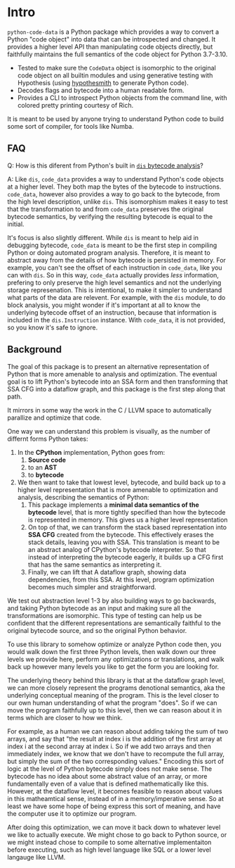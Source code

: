 # Intro

`python-code-data` is a Python package which provides a way to convert a Python
"code object" into data that can be introspected and changed. It provides
a higher level API than manipulating code objects directly, but faithfully
maintains the full semantics of the code object for Python 3.7-3.10.

- Tested to make sure the `CodeData` object is isomorphic to the original
  code object on all builtin modules and using generative testing with Hypothesis (using [hypothesmith](https://github.com/Zac-HD/hypothesmith#hypothesmith) to generate Python code).
- Decodes flags and bytecode into a human readable form.
- Provides a CLI to introspect Python objects from the command line, with
  colored pretty printing courtesy of Rich.


It is meant to be used by anyone trying to understand Python code to build some sort of compiler, for tools like Numba.

## FAQ

Q: How is this diferent from Python's built in [`dis` bytecode analysis](https://docs.python.org/3/library/dis.html#bytecode-analysis)?

A: Like `dis`, `code_data` provides a way to understand Python's code objects at a higher level. They both map the bytes of the bytecode to instructions. `code_data`, however also provides a way to go back to the bytecode, from the high level description, unlike `dis`. This isomorphism makes it easy to test that the transformation to and from `code_data` preserves the original bytecode semantics, by verifying the resulting bytecode is equal to the initial.

It's focus is also slightly different. While `dis` is meant to help aid in debugging bytecode, `code_data` is meant to be the first step in compiling Python or doing automated program analysis. Therefore, it is meant to abstract away from the details of how bytecode is persisted in memory. For example, you can't see the offset of each instruction in `code_data`, like you can with `dis`. So in this way, `code_data` actually provides *less* information, prefering to only preserve the high level semantics and not the underlying storage represenation. This is intentional, to make it simpler to understand what parts of the data are relevent. For example, with the `dis` module, to do block analysis, you might wonder if it's important at all to know the underlying bytecode offset of an instruction, because that information is included in the `dis.Instruction` instance. With `code_data`, it is not provided, so you know it's safe to ignore.

## Background

The goal of this package is to present an alternative representation of Python
that is more amenable to analysis and optimization. The eventual goal is to
lift Python's bytecode into an SSA form and then transforming that SSA
CFG into a dataflow graph, and this package is the first step along that path.

It mirrors in some way the work in the C / LLVM space to automatically parallize
and optimize that code.

One way we can understand this problem is visually, as the number of differnt
forms Python takes:

1. In the **CPython** implementation, Python goes from:
   1. **Source code**
   2. to an **AST**
   3. to **bytecode**
2. We then want to take that lowest level, bytecode, and build back up to a higher level representation
   that is more amenable to optimization and analysis, describing the semantics of Python:
   1. This package implements a **minimal data semantics of the bytecode** level, that is more tightly specified
     than how the bytecode is represented in memory. This gives us a higher 
     level representation
   2. On top of that, we can transform the stack based representation into **SSA CFG** created from the bytecode. This effectively erases the stack details, leaving you with SSA. This translation is meant to be an
     abstract analog of CPython's bytecode interpreter. So that instead of 
     interpreting the bytecode eagerly, it builds up a CFG first that has the
     same semantics as interpreting it.
   3. Finally, we can lift that A dataflow graph, showing data dependencies, from this SSA. At this level,
     program optimization becomes much simpler and straightforward.

We test out abstraction level 1-3 by also building ways to go backwards, and
taking Python bytecode as an input and making sure all the transformations are
isomorphic. This type of testing can help us be confident that the different
representations are semantically faithful to the original bytecode source, and
so the original Python behavior.

To use this library to somehow optimize or analyze Python code then, you would
walk down the first three Python levels, then walk down our three levels we
provide here, perform any optimizations or translations, and walk back up
however many levels you like to get the form you are looking for. 

The underlying theory behind this library is that at the dataflow graph level,
we can more closely represent the programs denotional semantics, aka the
underlying conceptual meaning of the program. This is the level closer to our
own human understanding of what the program "does". So if we can move the
program faithfully up to this level, then we can reason about it in terms which
are closer to how we think.

For example, as a human we can reason about adding taking the sum of two
arrays, and say that "the result at index i is the addition of the first array
at index i at the second array at index i. So if we add two arrays and then
immediately index, we know that we don't have to recompute the full array, but
simply the sum of the two corresponding values." Encoding this sort of logic at
the level of Python bytecode simply does not make sense. The bytecode has no
idea about some abstract value of an array, or more fundamentally even of a
value that is defined mathematically like this. However, at the dataflow level,
it becomes feasible to reason about values in this matheamtical sense, instead
of in a memory/imperative sense. So at least we have some hope of being express
this sort of meaning, and have the computer use it to optimize our program.

After doing this optimization,  we can move it back down to whatever level we
like to actually execute. We might chose to go back to Python source, or we
might instead chose to compile to some alternative implementaiton before
executing, such as high level language like SQL or a lower level langauge like
LLVM.
